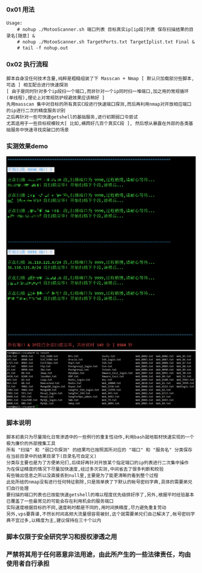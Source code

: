 ### 0x01 用法
```
Usage:
    # nohup ./MotooScanner.sh 端口列表 目标真实ip[ip段]列表 保存扫描结果的目录名[随意] &
    # nohup ./MotooScanner.sh TargetPorts.txt TargetIplist.txt Final &
    # tail -f nohup.out
```

### 0x02 执行流程
```
脚本自身没任何技术含量,纯粹是粗糙组装了下 Masscan + Nmap [ 默认只加载部分些脚本,可选 ] 相互配合进行快速探测 
[ 由于是同时针对多个ip段扫一个端口,而非针对一个ip同时扫一堆端口,加之用的常规循环(单线程),理论上对常规防护规避效果应该稍好 ]
先用masscan 集中对目标的所有真实C段进行快速端口探测,而后再利用nmap对开放相应端口的ip进行二次的精度服务识别
之后再针对一些可快速getshell的基础服务,进行初期弱口令尝试
尤其适用于一些目标规模较大[ 比如,横跨好几百个真实C段 ], 然后想从暴露在外部的各类基础服务中快速寻找突破口的场景
```

### 实测效果demo
![demo](scanstatus.png)
![demo](scanstatus1.png)


### 脚本说明
```
脚本初衷只为尽量简化日常渗透中的一些例行的重复性动作,利用bash就地取材快速实现的一个极为廉价的外部搜集工具
所有 "扫描" 和 "弱口令探测" 的结果均已按照其所对应的 "端口" 和 "服务名" 分类保存在当前目录中的结果目录下(目录名可自定义)
分类存主要也是为了方便弟兄们,后续好再针对开放某个指定端口的ip列表进行二次集中操作
为在保证精度的情况下尽量加快速度,经过多次实测,中间省去了很多判断和校验
有些输出信息之所以没直接丢到null里,主要是为了能更清晰的看到整个过程
此处所给的nmap没有进行任何特征剔除,只是简单换了下默认的帐号密码字典,具体的需要弟兄们自行处理
要扫描的端口列表也已按能快速getshell的难以程度优先级排好序了,另外,根据平时经验基本已覆盖了一些最常见的可能会存在利用机会的服务端口
实际速度根据目标的不同,速度耗时都是不同的,用时间换精度,尽力避免重复劳动
另外,vps要靠谱,不然长时间高频大流量很容易被封,这个就需要弟兄们自己解决了,帐号密码字典不宜过多,以精度为主,建议保持在三十个以内
```


### 脚本仅限于安全研究学习和授权渗透之用
### 严禁将其用于任何恶意非法用途，由此所产生的一些法律责任，均由使用者自行承担
